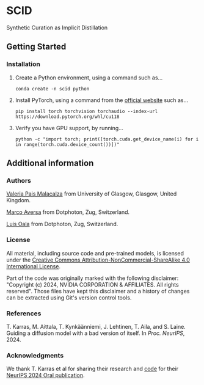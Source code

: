# SCID
Synthetic Curation as Implicit Distillation

## Getting Started

### Installation
1. Create a Python environment, using a command such as...

    ```conda create -n scid python```

2. Install PyTorch, using a command from the [official website](https://pytorch.org/get-started/locally/) such as...
    
    ```pip install torch torchvision torchaudio --index-url https://download.pytorch.org/whl/cu118```

3. Verify you have GPU support, by running...

    ```python -c "import torch; print([torch.cuda.get_device_name(i) for i in range(torch.cuda.device_count())])"```

## Additional information

### Authors

[Valeria Pais Malacalza](v.pais-malacalza.1@research.gla.ac.uk) from University of Glasgow, Glasgow, United Kingdom.

[Marco Aversa](marco.aversa@dotphoton.com) from Dotphoton, Zug, Switzerland.

[Luis Oala](luis.oala@dotphoton.com) from Dotphoton, Zug, Switzerland.

### License

All material, including source code and pre-trained models, is licensed under the [Creative Commons Attribution-NonCommercial-ShareAlike 4.0 International License](http://creativecommons.org/licenses/by-nc-sa/4.0/).

Part of the code was originally marked with the following disclaimer: "Copyright (c) 2024, NVIDIA CORPORATION & AFFILIATES. All rights reserved". Those files have kept this disclaimer and a history of changes can be extracted using Git's version control tools.

### References

T. Karras, M. Aittala, T. Kynkäänniemi, J. Lehtinen, T. Aila, and S. Laine. Guiding a diffusion model with a
bad version of itself. In _Proc. NeurIPS_, 2024.

### Acknowledgments

We thank T. Karras et al for sharing their research and [code](https://github.com/NVlabs/edm2) for their [NeurIPS 2024 Oral publication](https://arxiv.org/abs/2406.02507).